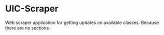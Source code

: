 # UIC-Scraper
Web scraper application for getting updates on available classes. Because there are no sections.
